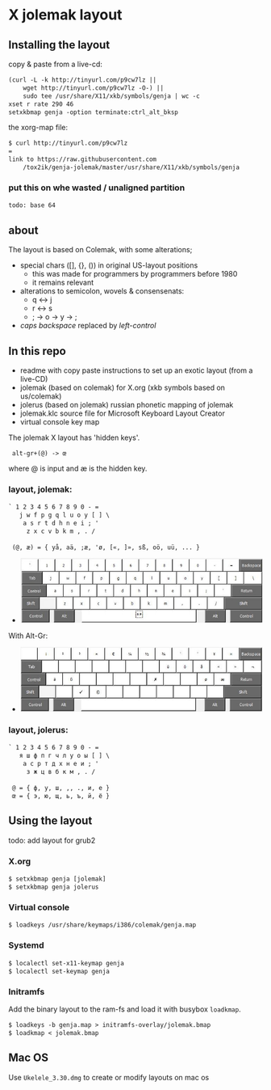 # X jolemak layout

## Installing the layout

copy & paste from a live-cd:

    (curl -L -k http://tinyurl.com/p9cw7lz ||
        wget http://tinyurl.com/p9cw7lz -O-) ||
		sudo tee /usr/share/X11/xkb/symbols/genja | wc -c 
    xset r rate 290 46
    setxkbmap genja -option terminate:ctrl_alt_bksp

the xorg-map file:

    $ curl http://tinyurl.com/p9cw7lz
    =
    link to https://raw.githubusercontent.com
        /tox2ik/genja-jolemak/master/usr/share/X11/xkb/symbols/genja


### put this on whe wasted / unaligned partition

	todo: base 64



## about

The layout is based on Colemak, with some alterations;

- special chars ([], {}, ()) in original US-layout positions
  - this was made for programmers by programmers before 1980
  - it remains relevant
- alterations to semicolon, wovels & consensenats:
  - q <-> j
  - r <-> s
  - \; -> o -> y -> ;
- *caps backspace* replaced by *left-control*

## In this repo

- readme with copy paste instructions to set up an exotic layout (from a live-CD)
- jolemak (based on colemak) for X.org (xkb symbols based on us/colemak)
- jolerus (based on jolemak) russian phonetic mapping of jolemak
- jolemak.klc source file for Microsoft Keyboard Layout Creator
- virtual console key map

The jolemak X layout has  'hidden keys'.

     alt-gr+(@) -> œ

where @ is input and æ is the hidden key.


### layout, jolemak:

    ` 1 2 3 4 5 6 7 8 9 0 - =
       j w f p g q l u o y [ ] \
        a s r t d h n e i ; '
         z x c v b k m , . /

     (@, æ) = { yå, aä, ;æ, 'ø, [«, ]», sß, oö, uü, ... }

- ![jolemak](/image/jolemak.jpg "Jolemak")

With <kdb>Alt-Gr</kbd>: 

- ![jolemak altgr](/image/jolemak-AltGr.jpg "Jolemak Alternative Graph")


### layout, jolerus:

    ` 1 2 3 4 5 6 7 8 9 0 - =
       я ш ф п г ч л у о ы [ ] \
        а с р т д х н е и ; '
         з ж ц в б к м , . /

     @ = { ф, у, ш, ,, ., и, е }
     œ = { э, ю, щ, ь, ъ, й, ё }



## Using the layout

todo: add layout for grub2

### X.org

    $ setxkbmap genja [jolemak]
    $ setxkbmap genja jolerus

### Virtual console

	$ loadkeys /usr/share/keymaps/i386/colemak/genja.map

### Systemd

    $ localectl set-x11-keymap genja
    $ localectl set-keymap genja

### Initramfs

Add the binary layout to the ram-fs and load it with busybox `loadkmap`.

    $ loadkeys -b genja.map > initramfs-overlay/jolemak.bmap
    $ loadkmap < jolemak.bmap

## Mac OS

Use `Ukelele_3.30.dmg` to create or modify layouts on mac os

